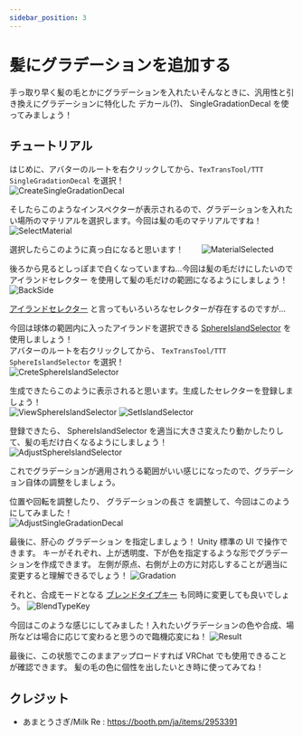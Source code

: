 ```yaml
---
sidebar_position: 3
---
```


# 髪にグラデーションを追加する

手っ取り早く髪の毛とかにグラデーションを入れたいそんなときに、汎用性と引き換えにグラデーションに特化した デカール(?)、 SingleGradationDecal を使ってみましょう！

## チュートリアル

はじめに、アバターのルートを右クリックしてから、`TexTransTool/TTT SingleGradationDecal` を選択！  
![CreateSingleGradationDecal](img/sgd-CreateSingleGradationDecal.png)

そしたらこのようなインスペクターが表示されるので、グラデーションを入れたい場所のマテリアルを選択します。今回は髪の毛のマテリアルですね！  
![SelectMaterial](img/sgd-SelectMaterial.png)

選択したらこのように真っ白になると思います！　　
![MaterialSelected](img/sgd-MaterialSelected.png)

後ろから見るとしっぽまで白くなっていますね...今回は髪の毛だけにしたいので アイランドセレクター を使用して髪の毛だけの範囲になるようにしましょう！  
![BackSide](img/sgd-BackSide.png)

[アイランドセレクター](/docs/Reference/IslandSelector) と言ってもいろいろなセレクターが存在するのですが...

今回は球体の範囲内に入ったアイランドを選択できる [SphereIslandSelector](/docs/Reference/IslandSelector#boxislandselector--sphereislandselector) を使用しましょう！  
アバターのルートを右クリックしてから、 `TexTransTool/TTT SphereIslandSelector` を選択！  
![CreteSphereIslandSelector](img/sgd-CreteSphereIslandSelector.png)

生成できたらこのように表示されると思います。生成したセレクターを登録しましょう！  
![ViewSphereIslandSelector](img/sgd-ViewSphereIslandSelector.png)
![SetIslandSelector](img/sgd-SetIslandSelector.png)

登録できたら、 SphereIslandSelector を適当に大きさ変えたり動かしたりして、髪の毛だけ白くなるようにしましょう！  
![AdjustSphereIslandSelector](img/sgd-AdjustSphereIslandSelector.png)

これでグラデーションが適用されうる範囲がいい感じになったので、グラデーション自体の調整をしましょう。

位置や回転を調整したり、 グラデーションの長さ を調整して、今回はこのようにしてみました！  
![AdjustSingleGradationDecal](img/sgd-AdjustSingleGradationDecal.png)

最後に、肝心の グラデーション を指定しましょう！ Unity 標準の UI で操作できます。
キーがそれぞれ、上が透明度、下が色を指定するような形でグラデーションを作成できます。
左側が原点、右側が上の方に対応しすることが適当に変更すると理解できるでしょう！
![Gradation](img/sgd-Gradation.png)

それと、合成モードとなる [ブレンドタイプキー](/docs/Reference/Common/BlendTypeKey) も同時に変更しても良いでしょう。
![BlendTypeKey](img/sgd-BlendTypeKey.png)

今回はこのような感じにしてみました！入れたいグラデーションの色や合成、場所などは場合に応じて変わると思うので臨機応変にね！
![Result](img/sgd-Result.png)

最後に、この状態でこのままアップロードすれば VRChat でも使用できることが確認できます。 髪の毛の色に個性を出したいとき時に使ってみてね！

## クレジット

- あまとうさぎ/Milk Re : https://booth.pm/ja/items/2953391
